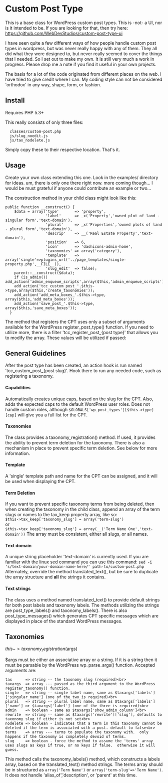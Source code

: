 # Custom Post Type

This is a base class for WordPress custom post types.  This is -not- a UI, nor is it intended to be.  If you are looking for that, then try here: https://github.com/WebDevStudios/custom-post-type-ui

I have seen quite a few different ways of how people handle custom post types in wordpress, but was never really happy with any of them.  They all did what they were designed to, but never really seemed to cover the things that I needed.  So I set out to make my own.  It is still very much a work in progress.  Please drop me a note if you find it useful in your own projects.

The basis for a lot of the code originated from different places on the web.  I have tried to give credit where I can.  My coding style can not be considered 'orthodox' in any way, shape, form, or fashion.

## Install

Requires PHP 5.3+

This really consists of only three files:
```
  classes/custom-post.php
  js/slug_noedit.js
  js/tax_nodelete.js
```
Simply copy these to their respective location.  That's it.

## Usage

Create your own class extending this one.  Look in the examples/ directory for ideas.  um, there is only one there right now.  more coming though...  I would be must grateful if anyone could contribute an example or two...

The construction method in your child class might look like this:
```
public function __construct() {
    $data = array('type'       => 'property',
                  'label'      => _x('Property','owned plot of land - singular form','text-domain'),
                  'plural'     => _x('Properties','owned plots of land - plural form','text-domain'),
                  'descrip'    => __('Real Estate Property','text-domain'),
                  'position'   => 6,
                  'icon'       => 'dashicons-admin-home',
                  'taxonomies' => array('category'),
                  'template'   => array('single'=>plugins_url('../page_templates/single-property.php',__FILE__)),
                  'slug_edit'  => false);
    parent::__construct($data);
    if (is_admin()) add_action('admin_enqueue_scripts',array($this,'admin_enqueue_scripts'));
    add_action('tcc_custom_post_'.$this->type,array($this,'create_taxonomies'));
    add_action('add_meta_boxes_'.$this->type, array($this,'add_meta_boxes'));
    add_action('save_post_'.$this->type,      array($this,'save_meta_boxes'));
  }
```
The method that registers the CPT uses only a subset of arguments available for the WordPress register_post_type() function.  If you need to utilize more, there is a filter 'tcc_register_post_{post type}' that allows you to modify the array.  These values will be utilized if passed:

## General Guidelines

After the post type has been created, an action hook is run named 'tcc_custom_post_{post slug}'.  Hook there to run any needed code, such as registering a taxonomy.

#### Capabilities
Automatically creates unique caps, based on the slug for the CPT.  Also, adds the expected caps to the default WordPress user roles. Does not handle custom roles, although `$GLOBALS['wp_post_types'][$this->type][cap]` will give you a full list for the CPT.

#### Taxonomies
The class provides a taxonomy_registration() method.  If used, it provides the ability to prevent term deletion for the taxonomy.  There is also a mechanism in place to prevent specific term deletion.  See below for more information.

#### Template
A 'single' template path and name for the CPT can be assigned, and it will be used when displaying the CPT.

#### Term Deletion
If you want to prevent specific taxonomy terms from being deleted, then when creating the taxonomy in the child class, append an array of the term slugs or names to the tax_keep property array, like so:<br>
`$this->tax_keep['taxonomy_slug'] = array('term-slug')`<br>
or<br>
`$this->tax_keep['taxonomy_slug'] = array(__('Term Name One','text-domain'))`
The array must be consistent, either all slugs, or all names.

#### Text domain
A unique string placeholder 'text-domain' is currently used.  If you are familiar with the linux sed command you can use this command:  `sed -i 's/text-domain/your-domain-name-here/' path-to/custom-post.php`  Alternately, override the method translated_text(), but be sure to duplicate the array structure and __all__ the strings it contains.

#### Text strings
The class uses a method named translated_text() to provide default strings for both post labels and taxonomy labels.  The methods utilizing the strings are post_type_labels() and taxonomy_labels().  There is also post_type_messages() which generates CPT specific messages which are displayed in place of the standard WordPress messages.

## Taxonomies

$this->taxonomy_registration($args)

$args must be either an associative array or a string.  If it is a string then it must be parsable by the WordPress wp_parse_args() function.  Accepted arguments are:
```
tax      => string -- the taxonomy slug (required)<br>
taxargs  => array --- passed as the third argument to the WordPress register_taxonomy() function.
single   => string -- single label name, same as $taxargs['labels']['singular_name'] (one of the two is required)<br>
plural   => string -- plural label name, same as $taxargs['labels']['name'] or $taxargs['label'] (one of the three is required)<br>
admin    => boolean - same as $taxargs['show_admin_column']<br>
rewrite  => string -- same as $taxargs['rewrite']['slug'], defaults to taxonomy slug if either is not set<br>
nodelete => boolean - indicates that a term in this taxonomy cannot be deleted if the term is associated with a post. default to false<br>
terms    => array --- terms to populate the taxonomy with.  only happens if the taxonomy is completely devoid of terms.
slug     => boolean - force the method to assume the 'terms' array uses slugs as keys if true, or no keys if false.  otherwise it will guess.
```
This method calls the taxonomy_labels() method, which constructs a labels array, based on the translated_text() method strings.  The terms array should be in structured as `array('Term Name')` or `array('term-slug'=>'Term Name')`.  It does not handle 'alias_of','description', or 'parent' at this time.

